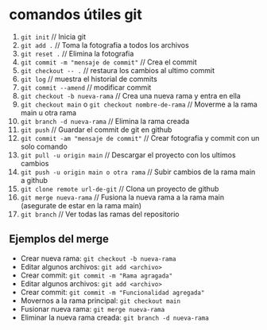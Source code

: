 # comandos útiles git

1. ```git init``` // Inicia git
2. ```git add .``` // Toma la fotografia a todos los archivos
3. ```git reset .``` // Elimina la fotografia
4. ```git commit -m "mensaje de commit"``` // Crea el commit
5. ```git checkout -- .``` // restaura los cambios al ultimo commit
6. ```git log``` // muestra el historial de commits
7. ```git commit --amend``` // modificar commit 
8. ```git checkout -b nueva-rama``` // Crea una nueva rama y entra en ella
9. ```git checkout main``` o ```git checkout nombre-de-rama``` // Moverme a la rama main u otra rama
10. ```git branch -d nueva-rama``` // Elimina la rama creada
11. ```git push``` // Guardar el commit de git en github
12. ```git commit -am "mensaje de commit"``` // Crear fotografia y commit con un solo comando
13. ```git pull -u origin main``` // Descargar el proyecto con los ultimos cambios
14. ```git push -u origin main o otra rama``` // Subir cambios de la rama main a github
15. ```git clone remote url-de-git``` // Clona un proyecto de github
16. ```git merge nueva-rama``` // Fusiona la nueva rama a la rama main (asegurate de estar en la rama main)
17. ```git branch``` // Ver todas las ramas del repositorio

## Ejemplos del  merge

- Crear nueva rama: ```git checkout -b nueva-rama```
- Editar algunos archivos: ```git add <archivo>```
- Crear commit: ```git commit -m "Rama agragada"```
- Editar algunos archivos: ```git add <archivo>```
- Crear commit: ```git commit -m "Funcionalidad agregada"```
- Movernos a la rama principal: ```git checkout main```
- Fusionar nueva rama: ```git merge nueva-rama```
- Eliminar la nueva rama creada: ```git branch -d nueva-rama```
